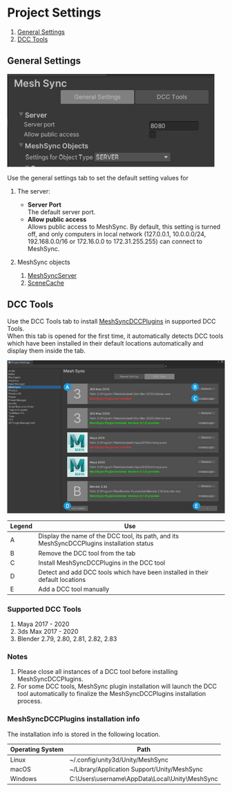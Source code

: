 # Project Settings

1. [General Settings](#general-settings)
1. [DCC Tools](#dcc-tools)

## General Settings

![ProjectSettingsGeneral](../images/ProjectSettingsGeneral.png)

Use the general settings tab to set the default setting values for 
1. The server:
   * **Server Port**  
     The default server port.
   * **Allow public access**  
     Allows public access to MeshSync. By default, this setting is turned off, 
     and only computers in local network 
     (127.0.0.1, 10.0.0.0/24, 192.168.0.0/16 or 172.16.0.0 to 172.31.255.255)
     can connect to MeshSync.

2. MeshSync objects
   1. [MeshSyncServer](MeshSyncServer.md)
   2. [SceneCache](SceneCache.md)



## DCC Tools

Use the DCC Tools tab to install 
[MeshSyncDCCPlugins](https://github.com/Unity-Technologies/MeshSyncDCCPlugins) 
in supported DCC Tools.  
When this tab is opened for the first time, 
it automatically detects DCC tools which have been 
installed in their default locations automatically and 
display them inside the tab.

![ProjectSettingsDCCTools](../images/ProjectSettingsDCCTools.png)

| Legend  | Use                                                                                       | 
| ------- | ----------------------------------------------------------------------------------------- | 
| A       | Display the name of the DCC tool, its path, and its MeshSyncDCCPlugins installation status|   
| B       | Remove the DCC tool from the tab                                                          |   
| C       | Install MeshSyncDCCPlugins in the DCC tool                                                |  
| D       | Detect and add DCC tools which have been installed in their default locations             |  
| E       | Add a DCC tool manually                                                                   | 

### Supported DCC Tools

1. Maya 2017 - 2020
2. 3ds Max 2017 - 2020
3. Blender 2.79, 2.80, 2.81, 2.82, 2.83

### Notes

1. Please close all instances of a DCC tool before installing MeshSyncDCCPlugins.
2. For some DCC tools, MeshSync plugin installation will launch the DCC tool automatically 
   to finalize the MeshSyncDCCPlugins installation process.

### MeshSyncDCCPlugins installation info

The installation info is stored in the following location.

| Operating System  | Path                                              | 
| ----------------- | --------------------------------------------------| 
| Linux             | ~/.config/unity3d/Unity/MeshSync                  |   
| macOS             | ~/Library/Application Support/Unity/MeshSync      |   
| Windows           | C:\Users\username\AppData\Local\Unity\MeshSync    |  


